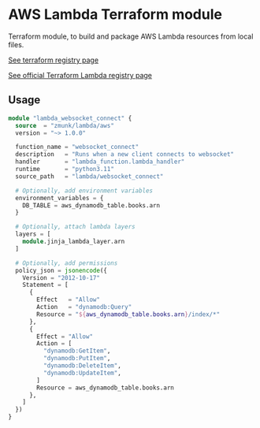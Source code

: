 # AWS Lambda Terraform module

Terraform module, to build and package AWS Lambda resources from local files.

[See terraform registry page](https://registry.terraform.io/modules/zmunk/lambda/aws/latest)

[See official Terraform Lambda registry page](https://registry.terraform.io/modules/terraform-aws-modules/lambda/aws/latest.)

## Usage
```terraform
module "lambda_websocket_connect" {
  source  = "zmunk/lambda/aws"
  version = "~> 1.0.0"

  function_name = "websocket_connect"
  description   = "Runs when a new client connects to websocket"
  handler       = "lambda_function.lambda_handler"
  runtime       = "python3.11"
  source_path   = "lambda/websocket_connect"

  # Optionally, add environment variables
  environment_variables = {
    DB_TABLE = aws_dynamodb_table.books.arn
  }

  # Optionally, attach lambda layers
  layers = [
    module.jinja_lambda_layer.arn
  ]

  # Optionally, add permissions
  policy_json = jsonencode({
    Version = "2012-10-17"
    Statement = [
      {
        Effect   = "Allow"
        Action   = "dynamodb:Query"
        Resource = "${aws_dynamodb_table.books.arn}/index/*"
      },
      {
        Effect = "Allow"
        Action = [
          "dynamodb:GetItem",
          "dynamodb:PutItem",
          "dynamodb:DeleteItem",
          "dynamodb:UpdateItem",
        ]
        Resource = aws_dynamodb_table.books.arn
      },
    ]
  })
}
```

